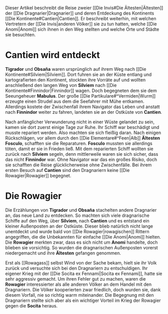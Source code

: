 Dieser Artikel beschreibt die Reise zweier [[Die Invis#Die Ältesten|Ältesten]] der [[Die Dragnarier|Dragnarier]] und deren Entdeckung des Kontinents [[Die Kontinente#Cantien|Cantien]]. Er beschreibt weiterhin, mit welchen Vertretern der [[Die Invis|anderen Völker]] sie zu tun hatten, welche [[Die Anomi|Anomi]] sich ihnen in den Weg stellten und welche Orte und Städte sie besuchten.
# Cantien wird entdeckt
**Tigrador** und **Obsaña** waren ursprünglich auf ihrem Weg nach [[Die Kontinente#Silviem|Silviem]]. Dort fuhren sie an der Küste entlang und kartografierten den Kontinent, stockten ihre Vorräte auf und wollten anschließend den langen Weg von **Silviem** nach [[Die Kontinente#Finnindor|Finnindor]] wagen.
Doch begegneten dem sie dem Seeungeheuer **Mabulus**. Der große [[Die Partikulare#^Vermiden|Wurm]] erzeugte einen Strudel aus dem die Seefahrer mit Mühe entkamen. Allerdings kostete der Zwischenfall ihrem Navigator das Leben und anstatt nach **Finnindor** weiter zu fahren, landeten sie an der Ostküste von **Cantien**.

Nach anfänglicher Verwunderung nicht in einer Wüste gelandet zu sein, kamen sie dort zuerst einige Tage zur Ruhe. Ihr Schiff war beschädigt und musste repariert werden. Also machten sie sich fleißig daran. Nach einigen Rückschlägen, vor allem durch den [[Die Elementare#^Feen|Alb]] **Ältesten** **Fosculo**, schafften sie die Reparaturen. **Fosculo** mussten sie allerdings töten, damit er sie in Frieden ließ.
Mit dem reparierten Schiff wollten sie zurück nach **Silviem** segeln, denn mittlerweile waren sie sich sicher, dass das nicht **Finnindor** war. Ohne Navigator war das ein großes Risiko, doch sie schafften die Reise glücklicherweise ohne Zwischenfälle. Bei ihrem ersten Besuch auf **Cantien** sind den Dragnariern keine [[Die Rowagier|Rowagier]] begegnet.
# Die Rowagier
Die Erzählungen von **Tigrador** und **Obsaña** stachelten andere Dragnarier an, das neue Land zu entdecken. So machten sich viele dragnarische Schiffe auf den Weg, über **Silviem**, nach **Cantien** und es entstand ein kleiner Außenposten an der Ostküste. Dieser blieb natürlich nicht lange unentdeckt und wurde bald von [[Die Rowagier|rowagischen]] Rittern angegriffen, die die Unbekannten für einfache [[Die Anomi|Anomi]] hielten. Die **Rowagier** merkten zwar, dass es sich nicht um **Anomi** handelte, doch blieben sie vorsichtig. So wurden die dragnarischen Außenposten vorerst niedergemacht und ihre **Ältesten** gefangen genommen.

Erst als [[Rowagass]] selbst Wind von der Sache bekam, hielt sie ihr Volk zurück und versuchte sich bei den Dragnariern zu entschuldigen. Ihr eigener Krieg mit der [[Die Socita ex Fennami|Socita ex Fennami]], hatte sie sehr aggressiv gemacht. Um ihren Fehler gut zu machen, waren die **Rowagier** interessierter als alle anderen Völker an dem Handel mit den Dragnariern.
Die Völker kooperierten zwar friedlich, doch wurden sie, dank diesem Vorfall, nie so richtig warm miteinander. Die Begegnung mit den Dragnariern stellte sich aber als ein wichtiger Vorteil im Krieg der Rowagier gegen die **Socita** heraus.
